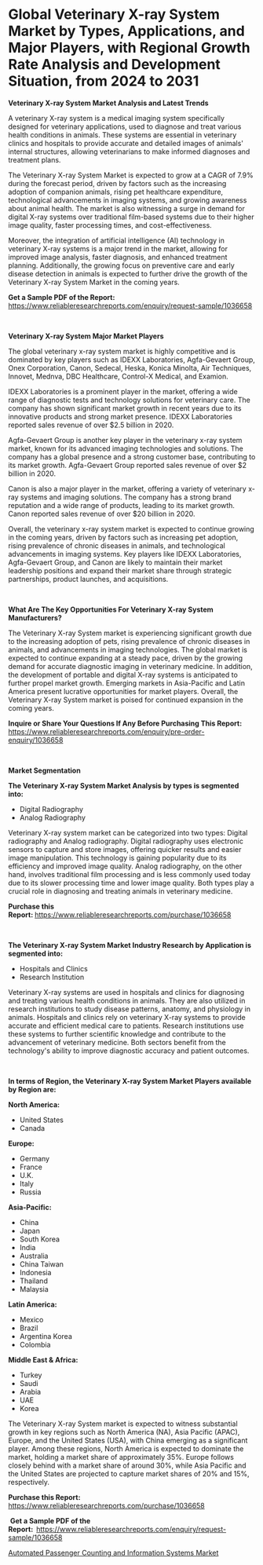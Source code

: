 <p><h1>Global Veterinary X-ray System Market by Types, Applications, and Major Players, with Regional Growth Rate Analysis and Development Situation, from 2024 to 2031</h1></p><p><strong>Veterinary X-ray System Market Analysis and Latest Trends</strong></p>
<p><p>A veterinary X-ray system is a medical imaging system specifically designed for veterinary applications, used to diagnose and treat various health conditions in animals. These systems are essential in veterinary clinics and hospitals to provide accurate and detailed images of animals' internal structures, allowing veterinarians to make informed diagnoses and treatment plans.</p><p>The Veterinary X-ray System Market is expected to grow at a CAGR of 7.9% during the forecast period, driven by factors such as the increasing adoption of companion animals, rising pet healthcare expenditure, technological advancements in imaging systems, and growing awareness about animal health. The market is also witnessing a surge in demand for digital X-ray systems over traditional film-based systems due to their higher image quality, faster processing times, and cost-effectiveness.</p><p>Moreover, the integration of artificial intelligence (AI) technology in veterinary X-ray systems is a major trend in the market, allowing for improved image analysis, faster diagnosis, and enhanced treatment planning. Additionally, the growing focus on preventive care and early disease detection in animals is expected to further drive the growth of the Veterinary X-ray System Market in the coming years.</p></p>
<p><strong>Get a Sample PDF of the Report:&nbsp;</strong> <a href="https://www.reliableresearchreports.com/enquiry/request-sample/1036658">https://www.reliableresearchreports.com/enquiry/request-sample/1036658</a></p>
<p>&nbsp;</p>
<p><strong>Veterinary X-ray System Major Market Players</strong></p>
<p><p>The global veterinary x-ray system market is highly competitive and is dominated by key players such as IDEXX Laboratories, Agfa-Gevaert Group, Onex Corporation, Canon, Sedecal, Heska, Konica Minolta, Air Techniques, Innovet, Mednva, DBC Healthcare, Control-X Medical, and Examion.</p><p>IDEXX Laboratories is a prominent player in the market, offering a wide range of diagnostic tests and technology solutions for veterinary care. The company has shown significant market growth in recent years due to its innovative products and strong market presence. IDEXX Laboratories reported sales revenue of over $2.5 billion in 2020.</p><p>Agfa-Gevaert Group is another key player in the veterinary x-ray system market, known for its advanced imaging technologies and solutions. The company has a global presence and a strong customer base, contributing to its market growth. Agfa-Gevaert Group reported sales revenue of over $2 billion in 2020.</p><p>Canon is also a major player in the market, offering a variety of veterinary x-ray systems and imaging solutions. The company has a strong brand reputation and a wide range of products, leading to its market growth. Canon reported sales revenue of over $20 billion in 2020.</p><p>Overall, the veterinary x-ray system market is expected to continue growing in the coming years, driven by factors such as increasing pet adoption, rising prevalence of chronic diseases in animals, and technological advancements in imaging systems. Key players like IDEXX Laboratories, Agfa-Gevaert Group, and Canon are likely to maintain their market leadership positions and expand their market share through strategic partnerships, product launches, and acquisitions.</p></p>
<p>&nbsp;</p>
<p><strong>What Are The Key Opportunities For Veterinary X-ray System Manufacturers?</strong></p>
<p><p>The Veterinary X-ray System market is experiencing significant growth due to the increasing adoption of pets, rising prevalence of chronic diseases in animals, and advancements in imaging technologies. The global market is expected to continue expanding at a steady pace, driven by the growing demand for accurate diagnostic imaging in veterinary medicine. In addition, the development of portable and digital X-ray systems is anticipated to further propel market growth. Emerging markets in Asia-Pacific and Latin America present lucrative opportunities for market players. Overall, the Veterinary X-ray System market is poised for continued expansion in the coming years.</p></p>
<p><strong>Inquire or Share Your Questions If Any Before Purchasing This Report:</strong> <a href="https://www.reliableresearchreports.com/enquiry/pre-order-enquiry/1036658">https://www.reliableresearchreports.com/enquiry/pre-order-enquiry/1036658</a></p>
<p>&nbsp;</p>
<p><strong>Market Segmentation</strong></p>
<p><strong>The Veterinary X-ray System Market Analysis by types is segmented into:</strong></p>
<p><ul><li>Digital Radiography</li><li>Analog Radiography</li></ul></p>
<p><p>Veterinary X-ray system market can be categorized into two types: Digital radiography and Analog radiography. Digital radiography uses electronic sensors to capture and store images, offering quicker results and easier image manipulation. This technology is gaining popularity due to its efficiency and improved image quality. Analog radiography, on the other hand, involves traditional film processing and is less commonly used today due to its slower processing time and lower image quality. Both types play a crucial role in diagnosing and treating animals in veterinary medicine.</p></p>
<p><strong>Purchase this Report:&nbsp;</strong><a href="https://www.reliableresearchreports.com/purchase/1036658">https://www.reliableresearchreports.com/purchase/1036658</a></p>
<p>&nbsp;</p>
<p><strong>The Veterinary X-ray System Market Industry Research by Application is segmented into:</strong></p>
<p><ul><li>Hospitals and Clinics</li><li>Research Institution</li></ul></p>
<p><p>Veterinary X-ray systems are used in hospitals and clinics for diagnosing and treating various health conditions in animals. They are also utilized in research institutions to study disease patterns, anatomy, and physiology in animals. Hospitals and clinics rely on veterinary X-ray systems to provide accurate and efficient medical care to patients. Research institutions use these systems to further scientific knowledge and contribute to the advancement of veterinary medicine. Both sectors benefit from the technology's ability to improve diagnostic accuracy and patient outcomes.</p></p>
<p>&nbsp;</p>
<p><strong>In terms of Region, the Veterinary X-ray System Market Players available by Region are:</strong></p>
<p>
    <p> <strong> North America: </strong>
        <ul>
            <li>United States</li>
            <li>Canada</li>
        </ul>
        </p> 
    <p> <strong> Europe: </strong>
        <ul>
            <li>Germany</li>
            <li>France</li>
            <li>U.K.</li>
            <li>Italy</li>
            <li>Russia</li>
        </ul>
        </p> 
    <p> <strong> Asia-Pacific: </strong>
        <ul>
            <li>China</li>
            <li>Japan</li>
            <li>South Korea</li>
            <li>India</li>
            <li>Australia</li>
            <li>China Taiwan</li>
            <li>Indonesia</li>
            <li>Thailand</li>
            <li>Malaysia</li>
        </ul>
        </p> 
    <p> <strong> Latin America: </strong>
        <ul>
            <li>Mexico</li>
            <li>Brazil</li>
            <li>Argentina Korea</li>
            <li>Colombia</li>
        </ul>
        </p> 
    <p> <strong> Middle East & Africa: </strong>
        <ul>
            <li>Turkey</li>
            <li>Saudi</li>
            <li>Arabia</li>
            <li>UAE</li>
            <li>Korea</li>
        </ul>
    </p>
    </p>
<p><p>The Veterinary X-ray System market is expected to witness substantial growth in key regions such as North America (NA), Asia Pacific (APAC), Europe, and the United States (USA), with China emerging as a significant player. Among these regions, North America is expected to dominate the market, holding a market share of approximately 35%. Europe follows closely behind with a market share of around 30%, while Asia Pacific and the United States are projected to capture market shares of 20% and 15%, respectively.</p></p>
<p><strong>Purchase this Report: </strong><a href="https://www.reliableresearchreports.com/purchase/1036658">https://www.reliableresearchreports.com/purchase/1036658</a></p>
<p>&nbsp;<strong>Get a Sample PDF of the Report:&nbsp;&nbsp;</strong><a href="https://www.reliableresearchreports.com/enquiry/request-sample/1036658">https://www.reliableresearchreports.com/enquiry/request-sample/1036658</a></p>
<p><strong></strong></p>
<p><p><a href="https://github.com/Whitneyboyettebo9kiw7yr13/Market-Research-Report-List-1/blob/main/automated-passenger-counting-and-information-systems-market.md">Automated Passenger Counting and Information Systems Market</a></p></p>